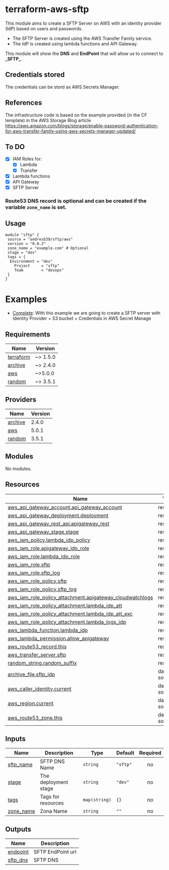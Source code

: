 # terraform-aws-sftp

<!-- BEGINNING OF PRE-COMMIT-TERRAFORM DOCS HOOK -->
This module aims to create a SFTP Server on AWS with an identity provider (IdP) based on users and passwords.
- The SFTP Server is created using the AWS Transfer Family service.
- The IdP is created using lambda functions and API Gateway.

This module will show the **DNS** and **EndPoint** that will allow us to connect to **\_SFTP\_**.

## Credentials stored
The credentials can be stord as AWS Secrets Manager.

## References
The infrastructure code is based on the example provided (in the CF template) in the AWS Storage Blog article
https://aws.amazon.com/blogs/storage/enable-password-authentication-for-aws-transfer-family-using-aws-secrets-manager-updated/

## To DO
- [X] IAM Roles for:
  - [X] Lambda
  - [X] Transfer
- [X] Lambda functions
- [X] API Gateway
- [X] SFTP Server

### Route53 DNS record is optional and can be created if the variable `zone_name` is set.

## Usage
```hcl
module "sftp" {
 source = "andresb39/sftp/aws"
 version = "0.0.3"
 zone_name = "example.com" # Optional
 stage = "dev"
 tags = {
  Environment = "dev"
	Project     = "sftp"
	Team        = "devops"
 }
}
```

# Examples
- [Complete](https://github.com/andresb39/terraform-aws-sftp/tree/main/examples/complete): With this example we are going to create a SFTP server with Identity Provider + S3 bucket + Credentials in AWS Secret Manage

## Requirements

| Name | Version |
|------|---------|
| <a name="requirement_terraform"></a> [terraform](#requirement\_terraform) | ~> 1.5.0 |
| <a name="requirement_archive"></a> [archive](#requirement\_archive) | ~> 2.4.0 |
| <a name="requirement_aws"></a> [aws](#requirement\_aws) | ~>5.0.0 |
| <a name="requirement_random"></a> [random](#requirement\_random) | ~> 3.5.1 |

## Providers

| Name | Version |
|------|---------|
| <a name="provider_archive"></a> [archive](#provider\_archive) | 2.4.0 |
| <a name="provider_aws"></a> [aws](#provider\_aws) | 5.0.1 |
| <a name="provider_random"></a> [random](#provider\_random) | 3.5.1 |

## Modules

No modules.

## Resources

| Name | Type |
|------|------|
| [aws_api_gateway_account.api_gateway_account](https://registry.terraform.io/providers/hashicorp/aws/latest/docs/resources/api_gateway_account) | resource |
| [aws_api_gateway_deployment.deployment](https://registry.terraform.io/providers/hashicorp/aws/latest/docs/resources/api_gateway_deployment) | resource |
| [aws_api_gateway_rest_api.apigateway_rest](https://registry.terraform.io/providers/hashicorp/aws/latest/docs/resources/api_gateway_rest_api) | resource |
| [aws_api_gateway_stage.stage](https://registry.terraform.io/providers/hashicorp/aws/latest/docs/resources/api_gateway_stage) | resource |
| [aws_iam_policy.lambda_idp_policy](https://registry.terraform.io/providers/hashicorp/aws/latest/docs/resources/iam_policy) | resource |
| [aws_iam_role.apigateway_idp_role](https://registry.terraform.io/providers/hashicorp/aws/latest/docs/resources/iam_role) | resource |
| [aws_iam_role.lambda_idp_role](https://registry.terraform.io/providers/hashicorp/aws/latest/docs/resources/iam_role) | resource |
| [aws_iam_role.sftp](https://registry.terraform.io/providers/hashicorp/aws/latest/docs/resources/iam_role) | resource |
| [aws_iam_role.sftp_log](https://registry.terraform.io/providers/hashicorp/aws/latest/docs/resources/iam_role) | resource |
| [aws_iam_role_policy.sftp](https://registry.terraform.io/providers/hashicorp/aws/latest/docs/resources/iam_role_policy) | resource |
| [aws_iam_role_policy.sftp_log](https://registry.terraform.io/providers/hashicorp/aws/latest/docs/resources/iam_role_policy) | resource |
| [aws_iam_role_policy_attachment.apigateway_cloudwatchlogs](https://registry.terraform.io/providers/hashicorp/aws/latest/docs/resources/iam_role_policy_attachment) | resource |
| [aws_iam_role_policy_attachment.lambda_idp_att](https://registry.terraform.io/providers/hashicorp/aws/latest/docs/resources/iam_role_policy_attachment) | resource |
| [aws_iam_role_policy_attachment.lambda_idp_att_exc](https://registry.terraform.io/providers/hashicorp/aws/latest/docs/resources/iam_role_policy_attachment) | resource |
| [aws_iam_role_policy_attachment.lambda_logs_idp](https://registry.terraform.io/providers/hashicorp/aws/latest/docs/resources/iam_role_policy_attachment) | resource |
| [aws_lambda_function.lambda_idp](https://registry.terraform.io/providers/hashicorp/aws/latest/docs/resources/lambda_function) | resource |
| [aws_lambda_permission.allow_apigateway](https://registry.terraform.io/providers/hashicorp/aws/latest/docs/resources/lambda_permission) | resource |
| [aws_route53_record.this](https://registry.terraform.io/providers/hashicorp/aws/latest/docs/resources/route53_record) | resource |
| [aws_transfer_server.sftp](https://registry.terraform.io/providers/hashicorp/aws/latest/docs/resources/transfer_server) | resource |
| [random_string.random_suffix](https://registry.terraform.io/providers/hashicorp/random/latest/docs/resources/string) | resource |
| [archive_file.sftp_idp](https://registry.terraform.io/providers/hashicorp/archive/latest/docs/data-sources/file) | data source |
| [aws_caller_identity.current](https://registry.terraform.io/providers/hashicorp/aws/latest/docs/data-sources/caller_identity) | data source |
| [aws_region.current](https://registry.terraform.io/providers/hashicorp/aws/latest/docs/data-sources/region) | data source |
| [aws_route53_zone.this](https://registry.terraform.io/providers/hashicorp/aws/latest/docs/data-sources/route53_zone) | data source |

## Inputs

| Name | Description | Type | Default | Required |
|------|-------------|------|---------|:--------:|
| <a name="input_sftp_name"></a> [sftp\_name](#input\_sftp\_name) | SFTP DNS Name | `string` | `"sftp"` | no |
| <a name="input_stage"></a> [stage](#input\_stage) | The deployment stage | `string` | `"dev"` | no |
| <a name="input_tags"></a> [tags](#input\_tags) | Tags for resources | `map(string)` | `{}` | no |
| <a name="input_zone_name"></a> [zone\_name](#input\_zone\_name) | Zona Name | `string` | `""` | no |

## Outputs

| Name | Description |
|------|-------------|
| <a name="output_endpoint"></a> [endpoint](#output\_endpoint) | SFTP EndPoint url |
| <a name="output_sftp_dns"></a> [sftp\_dns](#output\_sftp\_dns) | SFTP DNS |
<!-- END OF PRE-COMMIT-TERRAFORM DOCS HOOK -->
